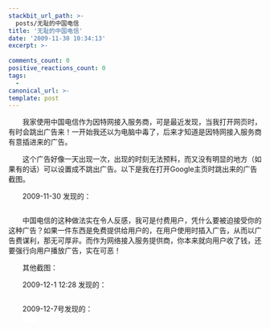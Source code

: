 ```yaml
---
stackbit_url_path: >-
  posts/无耻的中国电信
title: '无耻的中国电信'
date: '2009-11-30 10:34:13'
excerpt: >-
  
comments_count: 0
positive_reactions_count: 0
tags: 
  - 
canonical_url: >-
template: post
---
```

<div style="text-indent: 2em;"><p>我家使用中国电信作为因特网接入服务商，可是最近发现，当我打开网页时，有时会跳出广告来！一开始我还以为电脑中毒了，后来才知道是因特网接入服务商有意插进来的广告。</p><p>这个广告好像一天出现一次，出现的时刻无法预料，而又没有明显的地方（如果有的话）可以设置成不跳出广告。以下是我在打开Google主页时跳出来的广告截图。</p><p>2009-11-30 发现的：</p><p><img onload="ResizeImage(this,520)" alt="" title="" src="http://www.zizhujy.com/blog/image.axd?picture=image_393.png"></p><p>中国电信的这种做法实在令人反感，我可是付费用户，凭什么要被迫接受你的这种广告？如果一件东西是免费提供给用户的，在用户使用时插入广告，从而以广告费谋利，那无可厚非。而作为网络接入服务提供商，你本来就向用户收了钱，还要强行向用户播放广告，实在可恶！</p><p>其他截图：</p><p>2009-12-1 12:28 发现的：</p><p><img onload="ResizeImage(this,520)" alt="" title="" src="http://www.zizhujy.com/blog/image.axd?picture=image_394.png"></p><p>2009-12-7号发现的：</p><p><span class="Apple-style-span" style="background-color: rgb(255, 255, 255); "><img onload="ResizeImage(this,520)" src="http://www.zizhujy.com/blog/image.axd?picture=image_395.png" alt="" title=""></span></p></div>